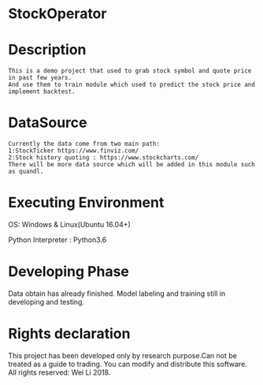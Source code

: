 # StockOperator
# Description
    This is a demo project that used to grab stock symbol and quote price in past few years. 
    And use them to train module which used to predict the stock price and implement backtest.

# DataSource
    Currently the data come from two main path:
    1:StockTicker https://www.finviz.com/
    2:Stock history quoting : https://www.stockcharts.com/
    There will be more data source which will be added in this module such as quandl.

# Executing Environment
  OS: Windows & Linux(Ubuntu 16.04+)
  
  Python Interpreter : Python3.6
  
# Developing Phase
  Data obtain has already finished. Model labeling and training still in developing and testing.
  
# Rights declaration
  This project has been developed only by research purpose.Can not be treated as a guide to trading.
  You can modify and distribute this software. All rights reserved: Wei Li 2018.

